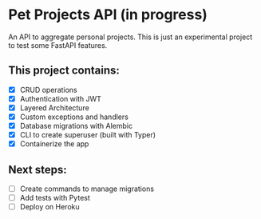 # Pet Projects API (in progress)

An API to aggregate personal projects. This is just an experimental project to test some FastAPI features.

## This project contains:

- [x] CRUD operations
- [x] Authentication with JWT
- [x] Layered Architecture
- [x] Custom exceptions and handlers
- [x] Database migrations with Alembic
- [x] CLI to create superuser (built with Typer)
- [x] Containerize the app

## Next steps:
- [ ] Create commands to manage migrations
- [ ] Add tests with Pytest
- [ ] Deploy on Heroku
